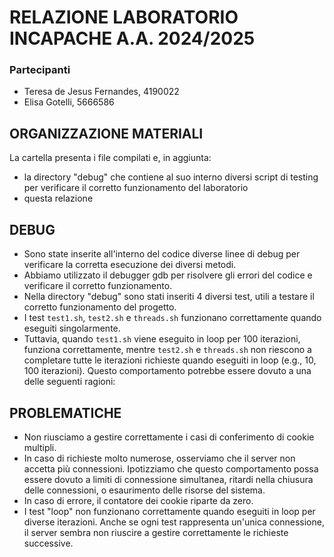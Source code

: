 # RELAZIONE LABORATORIO INCAPACHE A.A. 2024/2025

### Partecipanti
- Teresa de Jesus Fernandes, 4190022
- Elisa Gotelli, 5666586

## ORGANIZZAZIONE MATERIALI
La cartella presenta i file compilati e, in aggiunta:
- la directory "debug" che contiene al suo interno diversi script di testing per verificare il corretto funzionamento del laboratorio
- questa relazione

## DEBUG
- Sono state inserite all'interno del codice diverse linee di debug per verificare la corretta esecuzione dei diversi metodi.
- Abbiamo utilizzato il debugger gdb per risolvere gli errori del codice e verificare il corretto funzionamento.
- Nella directory "debug" sono stati inseriti 4 diversi test, utili a testare il corretto funzionamento del progetto.
- I test `test1.sh`, `test2.sh` e `threads.sh` funzionano correttamente quando eseguiti singolarmente.
- Tuttavia, quando `test1.sh` viene eseguito in loop per 100 iterazioni, funziona correttamente, mentre `test2.sh` e `threads.sh` non riescono a completare tutte le iterazioni richieste quando eseguiti in loop (e.g., 10, 100 iterazioni). Questo comportamento potrebbe essere dovuto a una delle seguenti ragioni:

## PROBLEMATICHE
- Non riusciamo a gestire correttamente i casi di conferimento di cookie multipli.
- In caso di richieste molto numerose, osserviamo che il server non accetta più connessioni. Ipotizziamo che questo comportamento possa essere dovuto a limiti di connessione simultanea, ritardi nella chiusura delle connessioni, o esaurimento delle risorse del sistema.
- In caso di errore, il contatore dei cookie riparte da zero.
- I test "loop" non funzionano correttamente quando eseguiti in loop per diverse iterazioni. Anche se ogni test rappresenta un'unica connessione, il server sembra non riuscire a gestire correttamente le richieste successive.